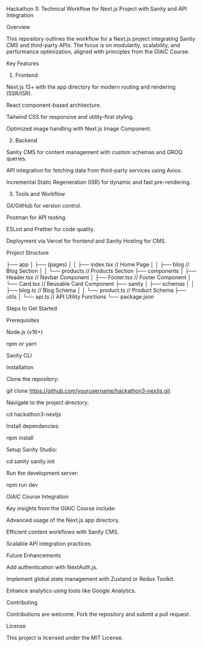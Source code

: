 Hackathon 3: Technical Workflow for Next.js Project with Sanity and API Integration

Overview

This repository outlines the workflow for a Next.js project integrating Sanity CMS and third-party APIs. The focus is on modularity, scalability, and performance optimization, aligned with principles from the GIAIC Course.

Key Features

1. Frontend

Next.js 13+ with the app directory for modern routing and rendering (SSR/ISR).

React component-based architecture.

Tailwind CSS for responsive and utility-first styling.

Optimized image handling with Next.js Image Component.

2. Backend

Sanity CMS for content management with custom schemas and GROQ queries.

API integration for fetching data from third-party services using Axios.

Incremental Static Regeneration (ISR) for dynamic and fast pre-rendering.

3. Tools and Workflow

Git/GitHub for version control.

Postman for API testing.

ESLint and Prettier for code quality.

Deployment via Vercel for frontend and Sanity Hosting for CMS.

Project Structure

├── app
│   ├── (pages)
│   │   ├── index.tsx          // Home Page
│   │   ├── blog               // Blog Section
│   │   └── products           // Products Section
├── components
│   ├── Header.tsx             // Navbar Component
│   ├── Footer.tsx             // Footer Component
│   └── Card.tsx               // Reusable Card Component
├── sanity
│   ├── schemas
│   │   ├── blog.ts            // Blog Schema
│   │   └── product.ts         // Product Schema
├── utils
│   └── api.ts                 // API Utility Functions
└── package.json

Steps to Get Started

Prerequisites

Node.js (v16+)

npm or yarn

Sanity CLI

Installation

Clone the repository:

git clone https://github.com/yourusername/hackathon3-nextjs.git

Navigate to the project directory:

cd hackathon3-nextjs

Install dependencies:

npm install

Setup Sanity Studio:

cd sanity
sanity init

Run the development server:

npm run dev

GIAIC Course Integration

Key insights from the GIAIC Course include:

Advanced usage of the Next.js app directory.

Efficient content workflows with Sanity CMS.

Scalable API integration practices.

Future Enhancements

Add authentication with NextAuth.js.

Implement global state management with Zustand or Redux Toolkit.

Enhance analytics using tools like Google Analytics.

Contributing

Contributions are welcome. Fork the repository and submit a pull request.

License

This project is licensed under the MIT License.
